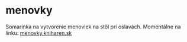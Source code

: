 <h1>menovky</h1>
<p>
	Somarinka na vytvorenie menoviek na stôl pri oslavách. Momentálne na linku: <a href="http://menovky.kniharen.sk" target="_blank">menovky.kniharen.sk</a>
</p>

